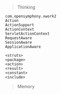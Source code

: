 > Thinking

```
com.opensymphony.xwork2
Action
ActionSupport
ActionContext
ServletActionContext
RequestAware
SessionAware
ApplicationAware

<struts>
<package>
<action>
<result>
<constant>
<include>
```

> Memory

```

```

